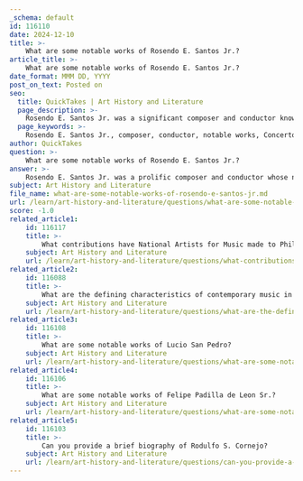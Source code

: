 ```yaml
---
_schema: default
id: 116110
date: 2024-12-10
title: >-
    What are some notable works of Rosendo E. Santos Jr.?
article_title: >-
    What are some notable works of Rosendo E. Santos Jr.?
date_format: MMM DD, YYYY
post_on_text: Posted on
seo:
  title: QuickTakes | Art History and Literature
  page_description: >-
    Rosendo E. Santos Jr. was a significant composer and conductor known for his diverse musical works including concertos, symphonies, operas, band music, and his only ballet, reflecting Filipino culture.
  page_keywords: >-
    Rosendo E. Santos Jr., composer, conductor, notable works, Concertos, Symphonies, Symphonic Poems, Operas, Band Overtures, Marches, Ballet, Philippine music
author: QuickTakes
question: >-
    What are some notable works of Rosendo E. Santos Jr.?
answer: >-
    Rosendo E. Santos Jr. was a prolific composer and conductor whose notable works encompass a wide range of musical forms. Some of his significant compositions include:\n\n1. **Concertos**: Among his concertos, the *Concerto No. 3 in C for Piano*, completed on September 3, 1985, stands out as one of his signature pieces.\n\n2. **Symphonies and Symphonic Poems**: Santos composed several symphonies and symphonic poems, showcasing his ability to blend orchestral textures and thematic development.\n\n3. **Operas**: He wrote five operas in Philippine dialect, which reflect his commitment to incorporating Filipino culture and language into his works.\n\n4. **Band Overtures and Marches**: Santos was particularly known for his contributions to band music, having composed numerous band overtures and over 200 marches, starting from a young age.\n\n5. **Ballet**: His last musical work, *Melinda's Masquerade*, is notable as it was his only ballet, performed posthumously in 1995.\n\nSantos's diverse output not only highlights his versatility as a composer but also his dedication to enriching the musical landscape of the Philippines and beyond. His works continue to be performed and celebrated, contributing to his legacy as a significant figure in contemporary Philippine music.
subject: Art History and Literature
file_name: what-are-some-notable-works-of-rosendo-e-santos-jr.md
url: /learn/art-history-and-literature/questions/what-are-some-notable-works-of-rosendo-e-santos-jr
score: -1.0
related_article1:
    id: 116117
    title: >-
        What contributions have National Artists for Music made to Philippine music?
    subject: Art History and Literature
    url: /learn/art-history-and-literature/questions/what-contributions-have-national-artists-for-music-made-to-philippine-music
related_article2:
    id: 116088
    title: >-
        What are the defining characteristics of contemporary music in the Philippines?
    subject: Art History and Literature
    url: /learn/art-history-and-literature/questions/what-are-the-defining-characteristics-of-contemporary-music-in-the-philippines
related_article3:
    id: 116108
    title: >-
        What are some notable works of Lucio San Pedro?
    subject: Art History and Literature
    url: /learn/art-history-and-literature/questions/what-are-some-notable-works-of-lucio-san-pedro
related_article4:
    id: 116106
    title: >-
        What are some notable works of Felipe Padilla de Leon Sr.?
    subject: Art History and Literature
    url: /learn/art-history-and-literature/questions/what-are-some-notable-works-of-felipe-padilla-de-leon-sr
related_article5:
    id: 116103
    title: >-
        Can you provide a brief biography of Rodulfo S. Cornejo?
    subject: Art History and Literature
    url: /learn/art-history-and-literature/questions/can-you-provide-a-brief-biography-of-rodulfo-s-cornejo
---
```


&nbsp;